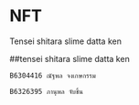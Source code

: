 # NFT 

Tensei shitara slime datta ken 

##tensei shitara slime datta ken 

```
B6304416 ณัฐพล จงเกษกรรม
```
```
B6326395 ภานุพล จับชิ้น
```
